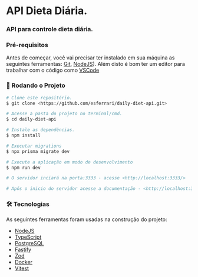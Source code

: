 # API Dieta Diária.

### API para controle dieta diária.

### Pré-requisitos

Antes de começar, você vai precisar ter instalado em sua máquina as seguintes ferramentas:
[Git](https://git-scm.com), [NodeJS](https://nodejs.org/en)). 
Além disto é bom ter um editor para trabalhar com o código como [VSCode](https://code.visualstudio.com/)

### 🎲 Rodando o Projeto

```bash
# Clone este repositório.
$ git clone <https://github.com/esferrari/daily-diet-api.git>

# Acesse a pasta do projeto no terminal/cmd.
$ cd daily-diet-api

# Instale as dependências.
$ npm install

# Executar migrations
$ npx prisma migrate dev

# Execute a aplicação em modo de desenvolvimento
$ npm run dev

# O servidor inciará na porta:3333 - acesse <http://localhost:3333/>

# Após o inicio do servidor acesse a documentação - <http://localhost:3333/docs>
```

### 🛠 Tecnologias

As seguintes ferramentas foram usadas na construção do projeto:

- [NodeJS](https://nodejs.org/en)
- [TypeScript](https://www.typescriptlang.org/)
- [PostgreSQL](https://www.postgresql.org/)
- [Fastify](https://www.fastify.io/)
- [Zod](https://zod.dev/)
- [Docker](https://www.docker.com/)
- [Vitest](https://vitest.dev/)
